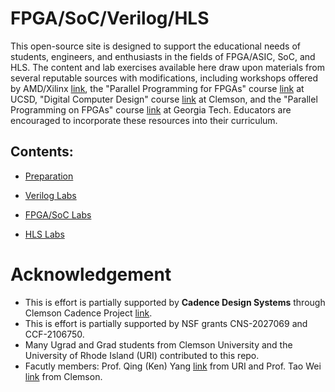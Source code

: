 # FPGA/SoC/Verilog/HLS

This open-source site is designed to support the educational needs of students, engineers, and enthusiasts in the fields of FPGA/ASIC, SoC, and HLS. The content and lab exercises available here draw upon materials from several reputable sources with modifications, including workshops offered by AMD/Xilinx [link](https://www.amd.com/en/corporate/university-program/workshops.html), the "Parallel Programming for FPGAs" course [link](https://pp4fpgas.readthedocs.io/en/latest/index.html) at UCSD, "Digital Computer Design" course [link](https://www.coursesidekick.com/electrical-engineering/2115253) at Clemson, and the "Parallel Programming on FPGAs" course [link](https://sharclab.ece.gatech.edu/teaching/2023-spring-fpga/) at Georgia Tech. Educators are encouraged to incorporate these resources into their curriculum.

## Contents:

- [Preparation](https://uri-nextlab.github.io/ParallelProgammingLabs/Vitis_HLS_Tutor)

- [Verilog Labs](https://uri-nextlab.github.io/ParallelProgammingLabs/Verilog_Labs/)

- [FPGA/SoC Labs](https://uri-nextlab.github.io/ParallelProgammingLabs/Labs/)

- [HLS Labs](https://uri-nextlab.github.io/ParallelProgammingLabs/HLS_Labs/)

# Acknowledgement

- This is effort is partially supported by **Cadence Design Systems** through Clemson Cadence Project [link](https://sites.google.com/g.clemson.edu/clemson-cadence-project/home).
- This is effort is partially supported by NSF grants CNS-2027069 and CCF-2106750.
- Many Ugrad and Grad students from Clemson University and the University of Rhode Island (URI) contributed to this repo.
- Facutly members: Prof. Qing (Ken) Yang [link](https://www.ele.uri.edu/~qyang/) from URI and Prof. Tao Wei [link](https://sites.google.com/g.clemson.edu/nextlabdoc/home) from Clemson.
